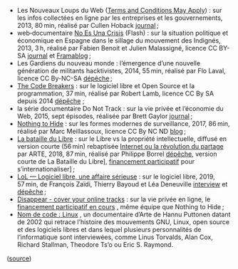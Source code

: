 * Les Nouveaux Loups du Web ([Terms and Conditions May Apply](https://en.wikipedia.org/wiki/Terms_and_Conditions_May_Apply)) : sur les infos collectées en ligne par les entreprises et les gouvernements, 2013, 80 min, réalisé par Cullen Hoback  [journal](https://linuxfr.org/users/pyg/journaux/les-nouveaux-loups-du-web-le-doc-qui-denonce-les-cgu-deloyales-mais-pas-que) ;
* web‐documentaire [No Es Una Crisis](http://noesunacrisis.com/) (Flash) : sur la situation politique et économique en Espagne dans le sillage du mouvement des Indignés, 2013, 3 h, réalisé par Fabien Benoit et Julien Malassigné, licence CC BY-SA [journal](https://linuxfr.org/news/liberathon-d-un-webdoc-sous-licence-cc-by-sa-a-lyon-mi-decembre) et [Framablog](https://framablog.org/2013/11/21/no-es-una-crisis-documentaire-libre/) ;
* Les Gardiens du nouveau monde : l’émergence d’une nouvelle génération de militants hacktivistes, 2014, 55 min, réalisé par Flo Laval, licence CC By-NC-SA [dépêche](https://linuxfr.org/news/documentaire-les-gardiens-du-nouveau-monde-de-flo-laval) ;
* [The Code Breakers](https://en.wikipedia.org/wiki/The_Code-Breakers) : sur le logiciel libre et Open Source et la programmation, 37 min, réalisé par Robert Lamb, licence CC By SA depuis 2014 [dépêche](https://linuxfr.org/news/publication-des-sous-titres-en-fran%C3%A7ais-du-documentaire-the-co) ;
* la série documentaire Do Not Track : sur la vie privée et l’économie du Web, 2015, sept épisodes, réalisée par Brett Gaylor [journal](https://linuxfr.org/users/freepius/journaux/do-not-track-c32bc5e6-76a3-4960-9812-ddc973f10beb) ;
* [Nothing to Hide](https://fr.wikipedia.org/wiki/Nothing_to_Hide) : sur les formes modernes de surveillance, 2017, 86 min, réalisé par Marc Meillassoux, licence CC By NC ND [blog](https://nothingtohidedoc.wordpress.com/) ;
* [La bataille du Libre](https://fr.wikipedia.org/wiki/La_bataille_du_libre) : sur le Libre vs la propriété intellectuelle, diffusé en version courte (56 min) rebaptisée [Internet ou la révolution du partage](https://www.arte.tv/fr/videos/077346-000-A/internet-ou-la-revolution-du-partage) par ARTE, 2018, 87 min, réalisé par Philippe Borrel [dépêche](https://linuxfr.org/news/l-enjeu-de-la-bataille-du-libre-la-reappropriation-des-savoir-faire), version courte de La Bataille du Libre], [financement participatif](https://linuxfr.org/news/documentaire-la-bataille-du-libre-lancement-de-la-campagne-de-financement-participatif) pour s’internationaliser] ;
* [LoL — Logiciel libre, une affaire sérieuse](https://linuxfr.org/news/interview-de-thierry-bayoud-co-auteur-du-film-lol-logiciel-libre-une-affaire-serieuse) : sur le logiciel libre, 2019, 57 min, de François Zaïdi, Thierry Bayoud et Léa Deneuville [interview](https://linuxfr.org/news/interview-de-thierry-bayoud-co-auteur-du-film-lol-logiciel-libre-une-affaire-serieuse) et [dépêche](https://linuxfr.org/news/lol-une-affaire-serieuse-compte-rendu-de-l-avant-premiere) ;
* [Disappear - cover your online tracks](https://www.kickstarter.com/projects/1587081065/disappear-the-documentary) : sur la vie privée en ligne, le [financement participatif en cours](https://linuxfr.org/news/documentaire-disparaitre-suite-de-nothing-to-hide-en-crowdfunding-derniers-jours) , même équipe que Nothing to Hide ;
* [Nom de code : Linux](https://www.youtube.com/watch?v=ANA134vEhEI) , un documentaire d’Arte de Hannu Puttonen datant de 2002 qui retrace l’histoire des mouvements GNU, Linux, open source et des logiciels libres et dans lequel plusieurs personnalités de l’informatique sont interviewées, comme Linus Torvalds, Alan Cox, Richard Stallman, Theodore Ts’o ou Eric S. Raymond.

([source](https://linuxfr.org/news/des-documentaires-sur-le-libre-la-vie-privee-l-informatique))


